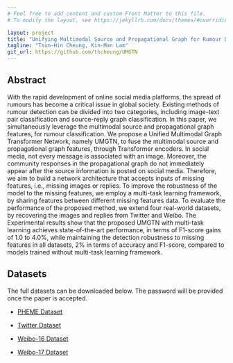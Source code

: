 ```yaml
---
# Feel free to add content and custom Front Matter to this file.
# To modify the layout, see https://jekyllrb.com/docs/themes/#overriding-theme-defaults

layout: project
title: "Unifying Multimodal Source and Propagational Graph for Rumour Detection on Social Media with Missing Features"
tagline: "Tsun-Hin Cheung, Kin-Man Lam"
git_url: https://github.com/thcheung/UMGTN
---
```


## Abstract

With the rapid development of online social media platforms, the spread of rumours has become a critical issue in global society. Existing methods of rumour detection can be divided into two categories, including image-text pair classification and source-reply graph classification. In this paper, we simultaneously leverage the multimodal source and propagational graph features, for rumour classification. We propose a Unified Multimodal Graph Transformer Network, namely UMGTN, to fuse the multimodal source and propagational graph features, through Transformer encoders. In social media, not every message is associated with an image. Moreover, the community responses in the propagational graph do not immediately appear after the source information is posted on social media. Therefore, we aim to build a network architecture that accepts inputs of missing features, i.e., missing images or replies. To improve the robustness of the model to the missing features, we employ a multi-task learning framework, by sharing features between different missing features data. To evaluate the performance of the proposed method, we extend four real-world datasets, by recovering the images and replies from Twitter and Weibo. The Experimental results show that the proposed UMGTN with multi-task learning achieves state-of-the-art performance, in terms of F1-score gains of 1.0 to 4.0%, while maintaining the detection robustness to missing features in all datasets, 2% in terms of accuracy and F1-score, compared to models trained without multi-task learning framework.


## Datasets

The full datasets can be downloaded below. The password will be provided once the paper is accepted.

- [PHEME Dataset](https://connectpolyu-my.sharepoint.com/:u:/g/personal/15083269d_connect_polyu_hk/EWMDKoZhXfNBsjZy0IHwss0B50OhrxctkUWbAiOpq3cuXQ?e=XcTKgo)

- [Twitter Dataset](https://connectpolyu-my.sharepoint.com/:u:/g/personal/15083269d_connect_polyu_hk/EXvz_v8eypRPpa9tGDh79MsB9rPvDrmlNZBwPrh8zHt38w?e=JvNJsl)

- [Weibo-16 Dataset](https://connectpolyu-my.sharepoint.com/:u:/g/personal/15083269d_connect_polyu_hk/EU5duP8NOKtOlvHmpCLp0dEB06TYkwWfhUUyyMEvkFQN1A?e=P8bNqP)

- [Weibo-17 Dataset](https://connectpolyu-my.sharepoint.com/:u:/g/personal/15083269d_connect_polyu_hk/EQfnvtPJPU9DmmyRp1UST8UBjK-MolS9mx2DevZJ8vgoEg?e=SXCxQJ)
